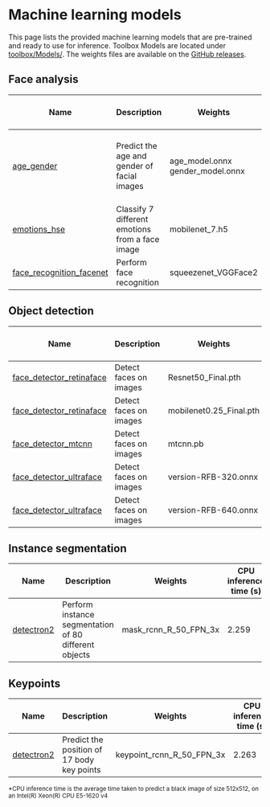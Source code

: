 # Machine learning models

This page lists the provided machine learning models that are pre-trained and ready to use for inference. Toolbox Models are located under [toolbox/Models/](/toolbox/Models/). The weights files are available on the [GitHub releases]().

## Face analysis
| Name | Description | Weights | CPU inference time (s) | Output |
|------|-------------|---------|------------------------|--------|
| [age_gender](/toolbox/Models/age_gender/) | Predict the age and gender of facial images | age_model.onnx <br/> gender_model.onnx | Age + Gender: 0.318 <br/> Age: 0.164 <br/> Gender: 0.157 | ([Gender](/toolbox/Structures/Gender.py), float)
| [emotions_hse](/toolbox/Models/emotions_hse/) | Classify 7 different emotions from a face image | mobilenet_7.h5 | 0.059 | [Emotion](/toolbox/Structures/Emotion.py)
| [face_recognition_facenet](/toolbox/Models/face_recognition_facenet/) | Perform face recognition | squeezenet_VGGFace2 | 0.019 | (str, float) \| np.ndarray

## Object detection

| Name | Description | Weights | CPU inference time (s) | Output |
|------|-------------|---------|------------------------|--------|
| [face_detector_retinaface](/toolbox/Models/face_detector_retinaface/) | Detect faces on images | Resnet50_Final.pth | 0.722 |  [BoundingBox](/toolbox/Structures/BoundingBox.py)
| [face_detector_retinaface](/toolbox/Models/face_detector_retinaface/) | Detect faces on images | mobilenet0.25_Final.pth | 0.071 | [BoundingBox](/toolbox/Structures/BoundingBox.py)
| [face_detector_mtcnn](/toolbox/Models/face_detector_mtcnn/) | Detect faces on images | mtcnn.pb | 0.042 | [BoundingBox](/toolbox/Structures/BoundingBox.py)
| [face_detector_ultraface](/toolbox/Models/face_detector_ultraface/) | Detect faces on images | version-RFB-320.onnx | 0.014 | [BoundingBox](/toolbox/Structures/BoundingBox.py)
| [face_detector_ultraface](/toolbox/Models/face_detector_ultraface/) | Detect faces on images | version-RFB-640.onnx | 0.043 | [BoundingBox](/toolbox/Structures/BoundingBox.py)

## Instance segmentation

| Name | Description | Weights | CPU inference time (s) | Output |
|------|-------------|---------|------------------------|--------|
| [detectron2](/toolbox/Models/detectron2/) | Perform instance segmentation of 80 different objects | mask_rcnn_R_50_FPN_3x | 2.259 | [SegmentationMask](/toolbox/Structures/SegmentationMask.py)

## Keypoints

| Name | Description | Weights | CPU inference time (s) | Output |
|------|-------------|---------|------------------------|--------|
| [detectron2](/toolbox/Models/detectron2/) | Predict the position of 17 body key points | keypoint_rcnn_R_50_FPN_3x | 2.263 | [COCOKeypoints](/toolbox/Structures/Keypoints.py)

<sub>*CPU inference time is the average time taken to predict a black image of size 512x512, on an Intel(R) Xeon(R) CPU E5-1620 v4 </sup>